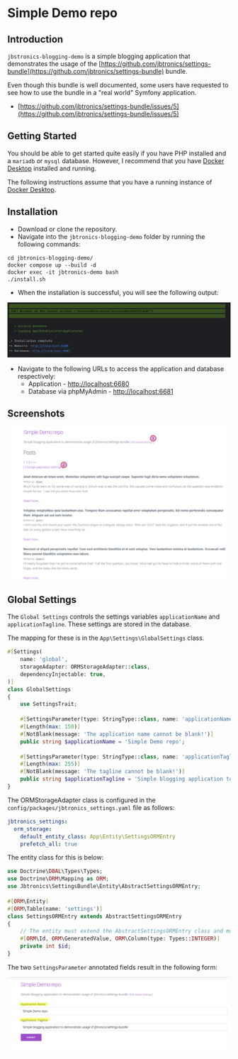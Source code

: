 # Simple Demo repo

## Introduction

`jbstronics-blogging-demo` is a simple blogging application that demonstrates the usage of
the [https://github.com/jbtronics/settings-bundle](https://github.com/jbtronics/settings-bundle) bundle.

Even though this bundle is well documented, some users have requested to see how to use the bundle in a "real world"
Symfony application.

- [https://github.com/jbtronics/settings-bundle/issues/5](https://github.com/jbtronics/settings-bundle/issues/5)

## Getting Started

You should be able to get started quite easily if you have PHP installed and a `mariadb` or `mysql` database. However, I
recommend that you have [Docker Desktop](https://www.docker.com/products/docker-desktop/) installed and running.

The following instructions assume that you have a running instance
of [Docker Desktop](https://www.docker.com/products/docker-desktop/).

## Installation

- Download or clone the repository.
- Navigate into the `jbtronics-blogging-demo` folder by running the following commands:

```shell
cd jbtronics-blogging-demo/
docker compose up --build -d 
docker exec -it jbtronics-demo bash
./install.sh
```

- When the installation is successful, you will see the following output:

![install.png](install.png)

- Navigate to the following URLs to access the application and database respectively:
    - Application - [http://localhost:6680](http://localhost:6680)
    - Database via phpMyAdmin - [http://localhost:6681](http://localhost:6681)

## Screenshots

![posts.png](posts.png)

## Global Settings

The `Global Settings` controls the settings variables `applicationName` and `applicationTagline`. These settings are
stored in the database.

The mapping for these is in the `App\Settings\GlobalSettings` class.

```php
#[Settings(
    name: 'global',
    storageAdapter: ORMStorageAdapter::class,
    dependencyInjectable: true,
)]
class GlobalSettings
{
    use SettingsTrait;

    #[SettingsParameter(type: StringType::class, name: 'applicationName', label: 'Application Name')]
    #[Length(max: 150)]
    #[NotBlank(message: 'The application name cannot be blank!')]
    public string $applicationName = 'Simple Demo repo';

    #[SettingsParameter(type: StringType::class, name: 'applicationTagline', label: 'Application Tagline')]
    #[Length(max: 255)]
    #[NotBlank(message: 'The tagline cannot be blank!')]
    public string $applicationTagline = 'Simple blogging application to demonstrate usage of jbtronics/settings-bundle';
}
```

The ORMStorageAdapter class is configured in the `config/packages/jbtronics_settings.yaml` file as follows:

```yaml
jbtronics_settings:
  orm_storage:
    default_entity_class: App\Entity\SettingsORMEntry
    prefetch_all: true
```

The entity class for this is below:

```php
use Doctrine\DBAL\Types\Types;
use Doctrine\ORM\Mapping as ORM;
use Jbtronics\SettingsBundle\Entity\AbstractSettingsORMEntry;

#[ORM\Entity]
#[ORM\Table(name: 'settings')]
class SettingsORMEntry extends AbstractSettingsORMEntry
{
    // The entity must extend the AbstractSettingsORMEntry class and must just define an ID field.
    #[ORM\Id, ORM\GeneratedValue, ORM\Column(type: Types::INTEGER)]
    private int $id;
}
```

The two `SettingsParameter` annotated fields result in the following form:

![settings-form.png](settings-form.png)

